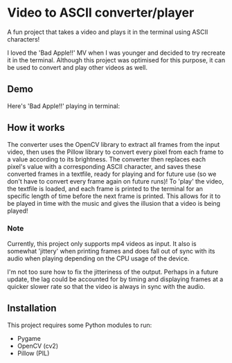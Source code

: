 # Video to ASCII converter/player
A fun project that takes a video and plays it in the terminal using ASCII
characters!

I loved the 'Bad Apple!!' MV when I was younger and decided to try recreate
it in the terminal. Although this project was optimised for this purpose,
it can be used to convert and play other videos as well.

## Demo
Here's 'Bad Apple!!' playing in terminal:

## How it works
The converter uses the OpenCV library to extract all frames from the input
video, then uses the Pillow library to convert every pixel from each frame to a
value according to its brightness.
The converter then replaces each pixel's value with a corresponding ASCII
character, and saves these converted frames in a textfile, ready for playing and
for future use (so we don't have to convert every frame again on future runs)!
To 'play' the video, the textfile is loaded, and each frame is printed to the
terminal for an specific length of time before the next frame is printed. This
allows for it to be played in time with the music and gives the illusion that
a video is being played!

### Note
Currently, this project only supports mp4 videos as input.
It also is somewhat 'jittery' when printing frames and does fall out of sync
with its audio when playing depending on the CPU usage of the device.

I'm not too sure how to fix the jitteriness of the output.
Perhaps in a future update, the lag could be accounted for by timing and displaying frames at a quicker slower rate so that the video is always in sync with the audio.

## Installation
This project requires some Python modules to run:
- Pygame
- OpenCV (cv2)
- Pillow (PIL)


